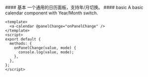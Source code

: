 <cn>
#### 基本
一个通用的日历面板，支持年/月切换。
</cn>

<us>
#### basic
A basic calendar component with Year/Month switch.
</us>

```vue
<template>
  <a-calendar @panelChange="onPanelChange" />
</template>
<script>
export default {
  methods: {
    onPanelChange(value, mode) {
      console.log(value, mode);
    },
  },
};
</script>
```
